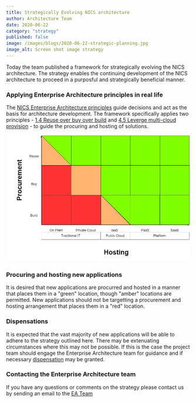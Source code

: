 ```yaml
---
title: Strategically Evolving NICS architecture
author: Architecture Team
date: 2020-06-22
category: "strategy"
published: false
image: /images/blogs/2020-06-22-strategic-planning.jpg
image_alt: Screen shot image strategy
---
```


Today the team published a framework for strategically evolving the NICS architecture.  The strategy enables the continuing development of the NICS architecture to proceed in a purposful and strategically beneficial manner.

### Applying Enterprise Architecture principles in real life

The [NICS Enterprise Architecture principles](https://principles.ea.digitalni.gov.uk/) guide decisions and act as the basis for architecture development.  The framework specifically applies two principles - [1.4 Reuse over buy over build](https://principles.ea.digitalni.gov.uk/documentation/general/#1-4-reuse-before-buy-buy-before-build) and [4.5 Leverge multi-cloud provision](https://principles.ea.digitalni.gov.uk/documentation/technology/#4-5-leveraging-multi-cloud-provision ) - to guide the procuring and hosting of solutions.

![Graph visualising procurement and hosting of NICS applications](/source/images/blogs/2020-06-22-visualise-strategy.jpg)

### Procuring and hosting new applications

It is desired that new applications are procurred and hosted in a manner that places them in a "green" location, though "amber" locations are permitted.  New applications should not be targetting a procurement and hosting arrangement that places them in a "red" location.  

### Dispensations

It is expected that the vast majority of new applications will be able to adhere to the strategy outlined here.  There may be extenuating circumstances where this may not be possible.  If this is the case the project team should engage the Enterprise Architecture team for guidance and if necessary [dispensation](https://dss-architecture-portal.london.cloudapps.digital/governance/dispensation/) may be granted.

### Contacting the Enterprise Architecture team

If you have any questions or comments on the strategy please contact us by sending an email to the [EA Team](mailto://ea-team@ea.finance-ni.gov.uk)
